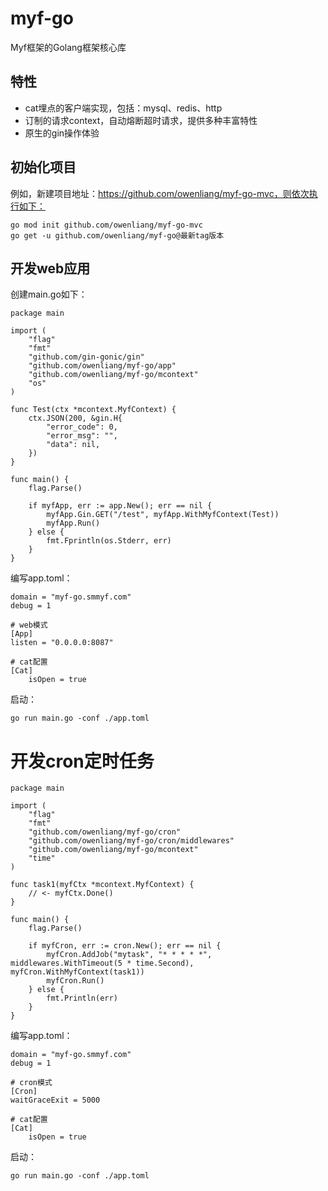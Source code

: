 # myf-go 

Myf框架的Golang框架核心库

## 特性

* cat埋点的客户端实现，包括：mysql、redis、http
* 订制的请求context，自动熔断超时请求，提供多种丰富特性
* 原生的gin操作体验

## 初始化项目

例如，新建项目地址：https://github.com/owenliang/myf-go-mvc，则依次执行如下：

```
go mod init github.com/owenliang/myf-go-mvc
go get -u github.com/owenliang/myf-go@最新tag版本
```

## 开发web应用

创建main.go如下：

```
package main

import (
	"flag"
	"fmt"
	"github.com/gin-gonic/gin"
	"github.com/owenliang/myf-go/app"
	"github.com/owenliang/myf-go/mcontext"
	"os"
)

func Test(ctx *mcontext.MyfContext) {
	ctx.JSON(200, &gin.H{
		"error_code": 0,
		"error_msg": "",
		"data": nil,
	})
}

func main() {
	flag.Parse()

	if myfApp, err := app.New(); err == nil {
		myfApp.Gin.GET("/test", myfApp.WithMyfContext(Test))
		myfApp.Run()
	} else {
		fmt.Fprintln(os.Stderr, err)
	}
}
```

编写app.toml：

```
domain = "myf-go.smmyf.com"
debug = 1

# web模式
[App]
listen = "0.0.0.0:8087"

# cat配置
[Cat]
    isOpen = true
```

启动：

```
go run main.go -conf ./app.toml
```

# 开发cron定时任务

```
package main

import (
	"flag"
	"fmt"
	"github.com/owenliang/myf-go/cron"
	"github.com/owenliang/myf-go/cron/middlewares"
	"github.com/owenliang/myf-go/mcontext"
	"time"
)

func task1(myfCtx *mcontext.MyfContext) {
	// <- myfCtx.Done()
}

func main() {
	flag.Parse()

	if myfCron, err := cron.New(); err == nil {
		myfCron.AddJob("mytask", "* * * * *", middlewares.WithTimeout(5 * time.Second), myfCron.WithMyfContext(task1))
		myfCron.Run()
	} else {
		fmt.Println(err)
	}
}
```

编写app.toml：

```
domain = "myf-go.smmyf.com"
debug = 1

# cron模式
[Cron]
waitGraceExit = 5000

# cat配置
[Cat]
    isOpen = true
```

启动：

```
go run main.go -conf ./app.toml
```